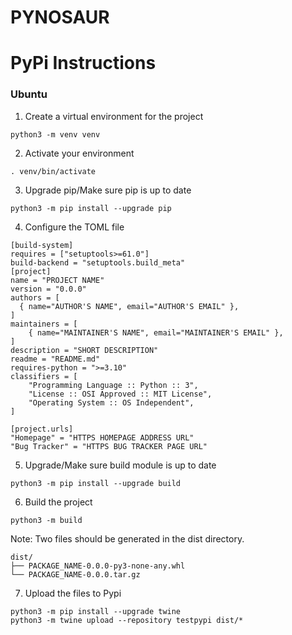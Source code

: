 # PYNOSAUR

# PyPi Instructions

### Ubuntu

1. Create a virtual environment for the project
``` 
python3 -m venv venv
```

2. Activate your environment
```
. venv/bin/activate
```

3. Upgrade pip/Make sure pip is up to date
``` 
python3 -m pip install --upgrade pip
```

4. Configure the TOML file
```
[build-system]
requires = ["setuptools>=61.0"]
build-backend = "setuptools.build_meta"
[project]
name = "PROJECT NAME"
version = "0.0.0"
authors = [
  { name="AUTHOR'S NAME", email="AUTHOR'S EMAIL" },
]
maintainers = [
    { name="MAINTAINER'S NAME", email="MAINTAINER'S EMAIL" },
]
description = "SHORT DESCRIPTION"
readme = "README.md"
requires-python = ">=3.10"
classifiers = [
    "Programming Language :: Python :: 3",
    "License :: OSI Approved :: MIT License",
    "Operating System :: OS Independent",
]

[project.urls]
"Homepage" = "HTTPS HOMEPAGE ADDRESS URL"
"Bug Tracker" = "HTTPS BUG TRACKER PAGE URL"
```

5. Upgrade/Make sure build module is up to date
```
python3 -m pip install --upgrade build
```

6. Build the project
```
python3 -m build
```
Note: Two files should be generated in the dist directory.
```
dist/
├── PACKAGE_NAME-0.0.0-py3-none-any.whl
└── PACKAGE_NAME-0.0.0.tar.gz
```

7. Upload the files to Pypi
```
python3 -m pip install --upgrade twine
python3 -m twine upload --repository testpypi dist/*
```
